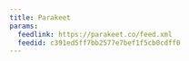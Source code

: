 ```yaml
---
title: Parakeet
params:
  feedlink: https://parakeet.co/feed.xml
  feedid: c391ed5ff7bb2577e7bef1f5cb0cdff0
---
```

